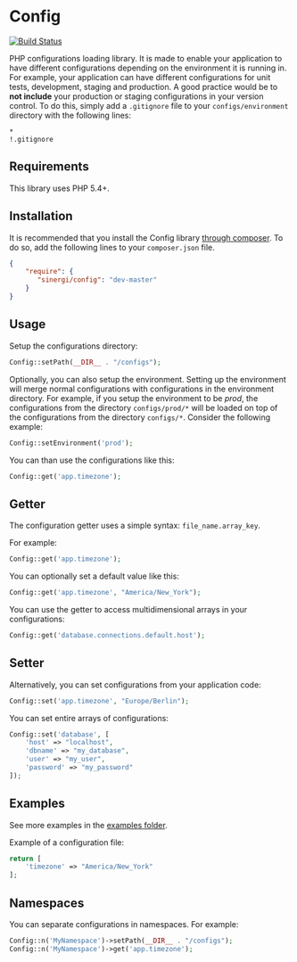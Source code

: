 Config
======

[![Build Status](https://travis-ci.org/sinergi/config.png)](https://travis-ci.org/sinergi/config)

PHP configurations loading library. It is made to enable your application to have different configurations depending on
the environment it is running in. For example, your application can have different configurations for unit tests, development,
staging and production. A good practice would be to __not include__ your production or staging configurations in your version control.
To do this, simply add a ``.gitignore`` file to your ``configs/environment`` directory with the following lines:

```git
*
!.gitignore
```

## Requirements

This library uses PHP 5.4+.

## Installation

It is recommended that you install the Config library [through composer](http://getcomposer.org/). To do so, add the following lines to your ``composer.json`` file.

```json
{
    "require": {
       "sinergi/config": "dev-master"
    }
}
```

## Usage

Setup the configurations directory:

```php
Config::setPath(__DIR__ . "/configs");
```

Optionally, you can also setup the environment. Setting up the environment will merge normal configurations with configurations in the environment directory. For example, if you setup the environment to be *prod*, the configurations from the directory
``configs/prod/*`` will be loaded on top of the configurations from the directory ``configs/*``. Consider the following
example:

```php
Config::setEnvironment('prod');
```

You can than use the configurations like this:

```php
Config::get('app.timezone');
```

## Getter

The configuration getter uses a simple syntax: ``file_name.array_key``.

For example:

```php
Config::get('app.timezone');
```

You can optionally set a default value like this:

```php
Config::get('app.timezone', "America/New_York");
```

You can use the getter to access multidimensional arrays in your configurations:

```php
Config::get('database.connections.default.host');
```

## Setter

Alternatively, you can set configurations from your application code:

```php
Config::set('app.timezone', "Europe/Berlin");
```

You can set entire arrays of configurations:

```php
Config::set('database', [
    'host' => "localhost",
    'dbname' => "my_database",
    'user' => "my_user",
    'password' => "my_password"
]);
```

## Examples

See more examples in the [examples folder](https://github.com/sinergi/config/tree/master/examples).

Example of a configuration file:

```php
return [
    'timezone' => "America/New_York"
];
```

## Namespaces

You can separate configurations in namespaces. For example:

```php
Config::n('MyNamespace')->setPath(__DIR__ . "/configs");
Config::n('MyNamespace')->get('app.timezone');
```


